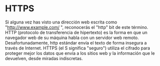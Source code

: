 [Title]: # (HTTPS)
[Difficulty]: # (Principiante)
[Order]: # (53)

# HTTPS 

Si alguna vez has visto una dirección web escrita como "http://www.example.com/ ", reconocerás el "http" bit de este término. HTTP (protocolo de transferencia de hipertexto) es la forma en que un navegador web de su máquina habla con un servidor web remoto. Desafortunadamente, http estándar envía el texto de forma insegura a través de Internet. HTTPS (el S significa "seguro") utiliza el cifrado para proteger mejor los datos que envía a los sitios web y la información que le devuelven, desde miradas indiscretas.